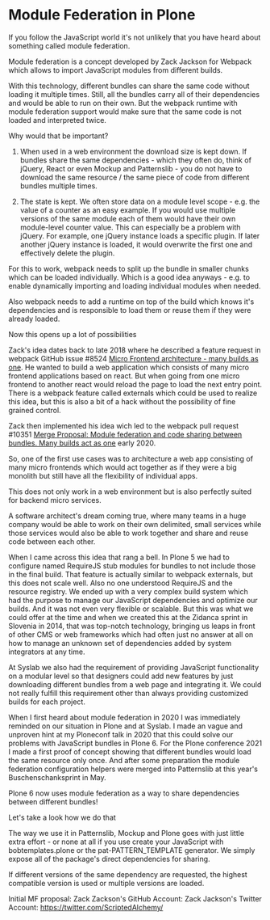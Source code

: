 # Module Federation in Plone

If you follow the JavaScript world it's not unlikely that you have heard about something called module federation.

Module federation is a concept developed by Zack Jackson for Webpack which allows to import JavaScript modules from different builds.

With this technology, different bundles can share the same code without loading it multiple times. Still, all the bundles carry all of their dependencies and would be able to run on their own. But the webpack runtime with module federation support would make sure that the same code is not loaded and interpreted twice.


Why would that be important?

1) When used in a web environment the download size is kept down. If bundles share the same dependencies - which they often do, think of jQuery, React or even Mockup and Patternslib - you do not have to download the same resource / the same piece of code from different bundles multiple times.

2) The state is kept. We often store data on a module level scope - e.g. the value of a counter as an easy example. If you would use multiple versions of the same module each of them would have their own module-level counter value.
This can especially be a problem with jQuery. For example, one jQuery instance loads a specific plugin. If later another jQuery instance is loaded, it would overwrite the first one and effectively delete the plugin.

For this to work, webpack needs to split up the bundle in smaller chunks which can be loaded individually. Which is a good idea anyways - e.g. to enable dynamically importing and loading individual modules when needed.

Also webpack needs to add a runtime on top of the build which knows it's dependencies and is responsible to load them or reuse them if they were already loaded.


Now this opens up a lot of possibilities


Zack's idea dates back to late 2018 where he described a feature request in webpack GitHub issue #8524 [Micro Frontend architecture - many builds as one](https://github.com/webpack/webpack/issues/8524). He wanted to build a web application which consists of many micro frontend applications based on react. But when going from one micro frontend to another react would reload the page to load the next entry point. There is a webpack feature called externals which could be used to realize this idea, but this is also a bit of a hack without the possibility of fine grained control.

Zack then implemented his idea wich led to the webpack pull request #10351 [Merge Proposal: Module federation and code sharing between bundles. Many builds act as one](https://github.com/webpack/webpack/issues/10352) early 2020.

So, one of the first use cases was to architecture a web app consisting of many micro frontends which would act together as if they were a big monolith but still have all the flexibility of individual apps.

This does not only work in a web environment but is also perfectly suited for backend micro services.

A software architect's dream coming true, where many teams in a huge company would be able to work on their own delimited, small services while those services would also be able to work together and share and reuse code between each other.

When I came across this idea that rang a bell. In Plone 5 we had to configure named RequireJS stub modules for bundles to not include those in the final build. That feature is actually similar to webpack externals, but this does not scale well. Also no one understood RequireJS and the resource registry. We ended up with a very complex build system which had the purpose to manage our JavaScript dependencies and optimize our builds. And it was not even very flexible or scalable. But this was what we could offer at the time and when we created this at the Zidanca sprint in Slovenia in 2014, that was top-notch technology, bringing us leaps in front of other CMS or web frameworks which had often just no answer at all on how to manage an unknown set of dependencies added by system integrators at any time.

At Syslab we also had the requirement of providing JavaScript functionality on a modular level so that designers could add new features by just downloading different bundles from a web page and integrating it. We could not really fulfill this requirement other than always providing customized builds for each project.

When I first heard about module federation in 2020 I was immediately reminded on our situation in Plone and at Syslab. I made an vague and unproven hint at my Ploneconf talk in 2020 that this could solve our problems with JavaScript bundles in Plone 6. For the Plone conference 2021 I made a first proof of concept showing that different bundles would load the same resource only once. And after some preparation the module federation configuration helpers were merged into Patternslib at this year's Buschenschanksprint in May.

Plone 6 now uses module federation as a way to share dependencies between different bundles!


Let's take a look how we do that

The way we use it in Patternslib, Mockup and Plone goes with just little extra effort - or none at all if you use create your JavaScript with bobtemplates.plone or the pat-PATTERN_TEMPLATE generator. We simply expose all of the package's direct dependencies for sharing.

If different versions of the same dependency are requested, the highest compatible version is used or multiple versions are loaded.




Initial MF proposal:
Zack Zackson's GitHub Account:
Zack Jackson's Twitter Account: https://twitter.com/ScriptedAlchemy/


